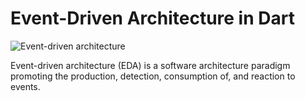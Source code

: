 # Event-Driven Architecture in Dart

![Event-driven architecture](https://serverlessland.com/assets/visuals/eda/inside-eda.png)

Event-driven architecture (EDA) is a software architecture paradigm promoting the production, detection, consumption of, and reaction to events.
